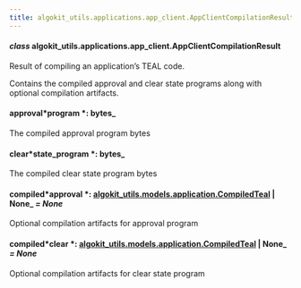 ```yaml
---
title: algokit_utils.applications.app_client.AppClientCompilationResult
---
```


#### _class_ algokit_utils.applications.app_client.AppClientCompilationResult

Result of compiling an application’s TEAL code.

Contains the compiled approval and clear state programs along with optional compilation artifacts.

#### approval*program *: bytes\_

The compiled approval program bytes

#### clear*state_program *: bytes\_

The compiled clear state program bytes

#### compiled*approval *: [algokit_utils.models.application.CompiledTeal](/reference/algokit-utils-py/api/models/application/compiledteal/#algokit_utils.models.application.CompiledTeal) | None\_ _= None_

Optional compilation artifacts for approval program

#### compiled*clear *: [algokit_utils.models.application.CompiledTeal](/reference/algokit-utils-py/api/models/application/compiledteal/#algokit_utils.models.application.CompiledTeal) | None\_ _= None_

Optional compilation artifacts for clear state program
